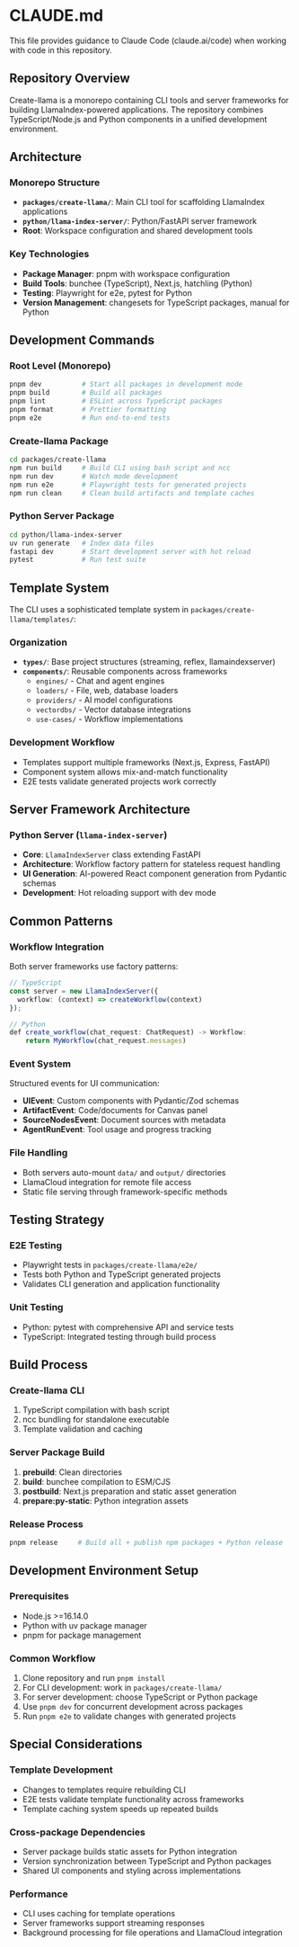 # CLAUDE.md

This file provides guidance to Claude Code (claude.ai/code) when working with code in this repository.

## Repository Overview

Create-llama is a monorepo containing CLI tools and server frameworks for building LlamaIndex-powered applications. The repository combines TypeScript/Node.js and Python components in a unified development environment.

## Architecture

### Monorepo Structure

- **`packages/create-llama/`**: Main CLI tool for scaffolding LlamaIndex applications
- **`python/llama-index-server/`**: Python/FastAPI server framework
- **Root**: Workspace configuration and shared development tools

### Key Technologies

- **Package Manager**: pnpm with workspace configuration
- **Build Tools**: bunchee (TypeScript), Next.js, hatchling (Python)
- **Testing**: Playwright for e2e, pytest for Python
- **Version Management**: changesets for TypeScript packages, manual for Python

## Development Commands

### Root Level (Monorepo)

```bash
pnpm dev          # Start all packages in development mode
pnpm build        # Build all packages
pnpm lint         # ESLint across TypeScript packages
pnpm format       # Prettier formatting
pnpm e2e          # Run end-to-end tests
```

### Create-llama Package

```bash
cd packages/create-llama
npm run build     # Build CLI using bash script and ncc
npm run dev       # Watch mode development
npm run e2e       # Playwright tests for generated projects
npm run clean     # Clean build artifacts and template caches
```

### Python Server Package

```bash
cd python/llama-index-server
uv run generate   # Index data files
fastapi dev       # Start development server with hot reload
pytest            # Run test suite
```

## Template System

The CLI uses a sophisticated template system in `packages/create-llama/templates/`:

### Organization

- **`types/`**: Base project structures (streaming, reflex, llamaindexserver)
- **`components/`**: Reusable components across frameworks
  - `engines/` - Chat and agent engines
  - `loaders/` - File, web, database loaders
  - `providers/` - AI model configurations
  - `vectordbs/` - Vector database integrations
  - `use-cases/` - Workflow implementations

### Development Workflow

- Templates support multiple frameworks (Next.js, Express, FastAPI)
- Component system allows mix-and-match functionality
- E2E tests validate generated projects work correctly

## Server Framework Architecture

### Python Server (`llama-index-server`)

- **Core**: `LlamaIndexServer` class extending FastAPI
- **Architecture**: Workflow factory pattern for stateless request handling
- **UI Generation**: AI-powered React component generation from Pydantic schemas
- **Development**: Hot reloading support with dev mode

## Common Patterns

### Workflow Integration

Both server frameworks use factory patterns:

```typescript
// TypeScript
const server = new LlamaIndexServer({
  workflow: (context) => createWorkflow(context)
});

// Python
def create_workflow(chat_request: ChatRequest) -> Workflow:
    return MyWorkflow(chat_request.messages)
```

### Event System

Structured events for UI communication:

- **UIEvent**: Custom components with Pydantic/Zod schemas
- **ArtifactEvent**: Code/documents for Canvas panel
- **SourceNodesEvent**: Document sources with metadata
- **AgentRunEvent**: Tool usage and progress tracking

### File Handling

- Both servers auto-mount `data/` and `output/` directories
- LlamaCloud integration for remote file access
- Static file serving through framework-specific methods

## Testing Strategy

### E2E Testing

- Playwright tests in `packages/create-llama/e2e/`
- Tests both Python and TypeScript generated projects
- Validates CLI generation and application functionality

### Unit Testing

- Python: pytest with comprehensive API and service tests
- TypeScript: Integrated testing through build process

## Build Process

### Create-llama CLI

1. TypeScript compilation with bash script
2. ncc bundling for standalone executable
3. Template validation and caching

### Server Package Build

1. **prebuild**: Clean directories
2. **build**: bunchee compilation to ESM/CJS
3. **postbuild**: Next.js preparation and static asset generation
4. **prepare:py-static**: Python integration assets

### Release Process

```bash
pnpm release     # Build all + publish npm packages + Python release
```

## Development Environment Setup

### Prerequisites

- Node.js >=16.14.0
- Python with uv package manager
- pnpm for package management

### Common Workflow

1. Clone repository and run `pnpm install`
2. For CLI development: work in `packages/create-llama/`
3. For server development: choose TypeScript or Python package
4. Use `pnpm dev` for concurrent development across packages
5. Run `pnpm e2e` to validate changes with generated projects

## Special Considerations

### Template Development

- Changes to templates require rebuilding CLI
- E2E tests validate template functionality across frameworks
- Template caching system speeds up repeated builds

### Cross-package Dependencies

- Server package builds static assets for Python integration
- Version synchronization between TypeScript and Python packages
- Shared UI components and styling across implementations

### Performance

- CLI uses caching for template operations
- Server frameworks support streaming responses
- Background processing for file operations and LlamaCloud integration
